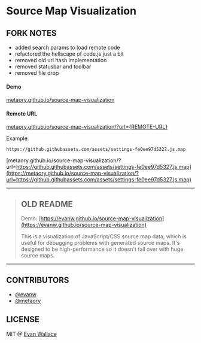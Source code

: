 # Source Map Visualization


## FORK NOTES

- added search params to load remote code
- refactored the hellscape of code.js just a bit
- removed old url hash implementation
- removed statusbar and toolbar
- removed file drop

#### Demo

[metaory.github.io/source-map-visualization](https://metaory.github.io/source-map-visualization)

#### Remote URL 

[metaory.github.io/source-map-visualization/?url={REMOTE-URL}](https://metaory.github.io/source-map-visualization/?url=https://github.githubassets.com/assets/settings-fe0ee97d5327.js.map)

Example:

`https://github.githubassets.com/assets/settings-fe0ee97d5327.js.map`

[metaory.github.io/source-map-visualization/?url=https://github.githubassets.com/assets/settings-fe0ee97d5327.js.map](https://metaory.github.io/source-map-visualization/?url=https://github.githubassets.com/assets/settings-fe0ee97d5327.js.map)

---

> ## OLD README
> Demo: [https://evanw.github.io/source-map-visualization](https://evanw.github.io/source-map-visualization)
>
> This is a visualization of JavaScript/CSS source map data, which is useful for debugging problems with generated source maps. It's designed to be high-performance so it doesn't fall over with huge source maps.

---

## CONTRIBUTORS

- [@evanw](https://github.com/evanw)
- [@metaory](https://github.com/metaory)

## LICENSE

MIT @ [Evan Wallace](https://github.com/evanw)
